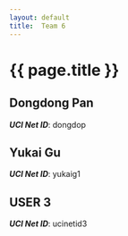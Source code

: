 ```yaml
---
layout: default
title:  Team 6
---
```


# {{ page.title }}


## Dongdong Pan
***UCI Net ID***: dongdop

## Yukai Gu
***UCI Net ID***: yukaig1

## USER 3
***UCI Net ID***: ucinetid3
